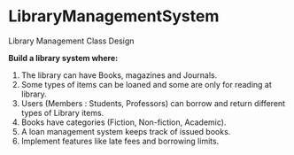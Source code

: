 # LibraryManagementSystem
Library Management Class Design

**Build a library system where:**
1.  The library can have Books, magazines and Journals.
2.  Some types of items can be loaned and some are only for reading at library. 
3.  Users (Members : Students, Professors) can borrow and return different types of Library items.
4.  Books have categories (Fiction, Non-fiction, Academic).
5.  A loan management system keeps track of issued books.
6.  Implement features like late fees and borrowing limits.


